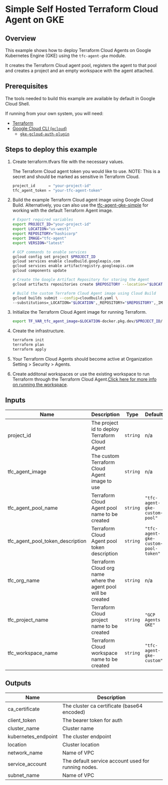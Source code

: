 # Simple Self Hosted Terraform Cloud Agent on GKE

## Overview

This example shows how to deploy Terraform Cloud Agents on Google Kubernetes Engine (GKE) using the `tfc-agent-gke` module.

It creates the Terraform Cloud agent pool, registers the agent to that pool and creates a project and an empty workspace with the agent attached.

## Prerequisites

The tools needed to build this example are available by default in Google Cloud Shell.

If running from your own system, you will need:

- [Terraform](https://developer.hashicorp.com/terraform/downloads)
- [Google Cloud CLI (`gcloud`)](https://cloud.google.com/sdk/docs/install-sdk)
  - [`gke-gcloud-auth-plugin`](https://cloud.google.com/blog/products/containers-kubernetes/kubectl-auth-changes-in-gke)

## Steps to deploy this example

1. Create terraform.tfvars file with the necessary values.

    The Terraform Cloud agent token you would like to use. NOTE: This is a secret and should be marked as sensitive in Terraform Cloud.

    ```tf
    project_id      = "your-project-id"
    tfc_agent_token = "your-tfc-agent-token"
    ```

1. Build the example Terraform Cloud agent image using Google Cloud Build. Alternatively, you can also use the [tfc-agent-gke-simple](../tfc-agent-gke-simple/README.md) for working with the default Terraform Agent image.

    ```sh
    # Export required variables
    export PROJECT_ID="your-project-id"
    export LOCATION="us-west1"
    export REPOSITORY="hashicorp"
    export IMAGE="tfc-agent"
    export VERSION="latest"

    # GCP commands to enable services
    gcloud config set project $PROJECT_ID
    gcloud services enable cloudbuild.googleapis.com
    gcloud services enable artifactregistry.googleapis.com
    gcloud components update

    # Create the Google Artifact Repository for storing the Agent
    gcloud artifacts repositories create $REPOSITORY --location="$LOCATION" --repository-format="DOCKER" 

    # Build the custom Terraform Cloud Agent image using Cloud Build
    gcloud builds submit --config=cloudbuild.yaml \
    --substitutions=_LOCATION="$LOCATION",_REPOSITORY="$REPOSITORY",_IMAGE="$IMAGE",_VERSION="$VERSION" .
    ```

1. Initialize the Terraform Cloud Agent image for running Terraform.

    ```sh
    export TF_VAR_tfc_agent_image=$LOCATION-docker.pkg.dev/$PROJECT_ID/$REPOSITORY/$IMAGE:$VERSION
    ```

1. Create the infrastructure.

    ```sh
    terraform init
    terraform plan
    terraform apply
    ```

1. Your Terraform Cloud Agents should become active at Organization Setting > Security > Agents.

1. Create additonal workspaces or use the existing workspace to run Terraform through the Terraform Cloud Agent.[Click here for more info on running the workspace](https://registry.terraform.io/providers/hashicorp/tfe/latest/docs/resources/workspace_run#example-usage).

<!-- BEGINNING OF PRE-COMMIT-TERRAFORM DOCS HOOK -->
## Inputs

| Name | Description | Type | Default | Required |
|------|-------------|------|---------|:--------:|
| project\_id | The project id to deploy Terraform Cloud Agent | `string` | n/a | yes |
| tfc\_agent\_image | The custom Terraform Cloud Agent image to use | `string` | n/a | yes |
| tfc\_agent\_pool\_name | Terraform Cloud Agent pool name to be created | `string` | `"tfc-agent-gke-custom-pool"` | no |
| tfc\_agent\_pool\_token\_description | Terraform Cloud Agent pool token description | `string` | `"tfc-agent-gke-custom-pool-token"` | no |
| tfc\_org\_name | Terraform Cloud org name where the agent pool will be created | `string` | n/a | yes |
| tfc\_project\_name | Terraform Cloud project name to be created | `string` | `"GCP Agents GKE"` | no |
| tfc\_workspace\_name | Terraform Cloud workspace name to be created | `string` | `"tfc-agent-gke-custom"` | no |

## Outputs

| Name | Description |
|------|-------------|
| ca\_certificate | The cluster ca certificate (base64 encoded) |
| client\_token | The bearer token for auth |
| cluster\_name | Cluster name |
| kubernetes\_endpoint | The cluster endpoint |
| location | Cluster location |
| network\_name | Name of VPC |
| service\_account | The default service account used for running nodes. |
| subnet\_name | Name of VPC |

 <!-- END OF PRE-COMMIT-TERRAFORM DOCS HOOK -->
